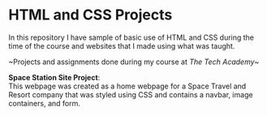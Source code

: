 # HTML and CSS Projects
In this repository I have sample of basic use of HTML and CSS during the time of the course and websites that I made using what was taught.

~Projects and assignments done during my course at <i>The Tech Academy</i>~

<b>Space Station Site Project</b>:<br>
This webpage was created as a home webpage for a Space Travel and Resort company that was styled using CSS and contains a navbar, image containers, and form.

<b>

